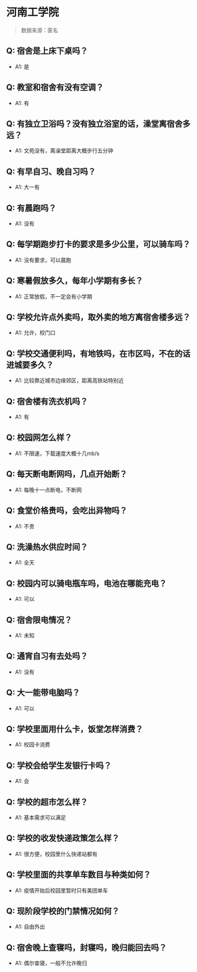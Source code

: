 # 河南工学院

> 数据来源：匿名

## Q: 宿舍是上床下桌吗？

- A1: 是

## Q: 教室和宿舍有没有空调？

- A1: 有

## Q: 有独立卫浴吗？没有独立浴室的话，澡堂离宿舍多远？

- A1: 文苑没有，离澡堂距离大概步行五分钟

## Q: 有早自习、晚自习吗？

- A1: 大一有

## Q: 有晨跑吗？

- A1: 没有

## Q: 每学期跑步打卡的要求是多少公里，可以骑车吗？

- A1: 没有要求，可以晨跑

## Q: 寒暑假放多久，每年小学期有多长？

- A1: 正常放假，不一定会有小学期

## Q: 学校允许点外卖吗，取外卖的地方离宿舍楼多远？

- A1: 允许，校门口

## Q: 学校交通便利吗，有地铁吗，在市区吗，不在的话进城要多久？

- A1: 比较靠近城市边缘郊区，距离高铁站特别近

## Q: 宿舍楼有洗衣机吗？

- A1: 有

## Q: 校园网怎么样？

- A1: 不限速，下载速度大概十几mb/s

## Q: 每天断电断网吗，几点开始断？

- A1: 每晚十一点断电，不断网

## Q: 食堂价格贵吗，会吃出异物吗？

- A1: 不贵

## Q: 洗澡热水供应时间？

- A1: 全天

## Q: 校园内可以骑电瓶车吗，电池在哪能充电？

- A1: 可以

## Q: 宿舍限电情况？

- A1: 未知

## Q: 通宵自习有去处吗？

- A1: 没有

## Q: 大一能带电脑吗？

- A1: 可以

## Q: 学校里面用什么卡，饭堂怎样消费？

- A1: 校园卡消费

## Q: 学校会给学生发银行卡吗？

- A1: 会

## Q: 学校的超市怎么样？

- A1: 基本需求可以满足

## Q: 学校的收发快递政策怎么样？

- A1: 很方便，校园里什么快递站都有

## Q: 学校里面的共享单车数目与种类如何？

- A1: 疫情开始后校园里暂时只有美团单车

## Q: 现阶段学校的门禁情况如何？

- A1: 自由外出

## Q: 宿舍晚上查寝吗，封寝吗，晚归能回去吗？

- A1: 偶尔查寝，一般不允许晚归

